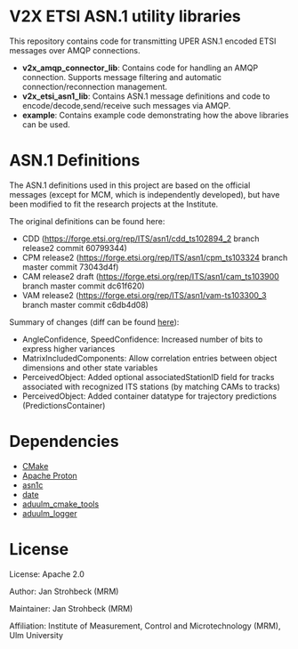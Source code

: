 V2X ETSI ASN.1 utility libraries
================================

This repository contains code for transmitting UPER ASN.1 encoded ETSI messages over AMQP connections.

- **v2x_amqp_connector_lib**: Contains code for handling an AMQP connection. Supports message filtering and automatic connection/reconnection management.
- **v2x_etsi_asn1_lib**: Contains ASN.1 message definitions and code to encode/decode,send/receive such messages via AMQP.
- **example**: Contains example code demonstrating how the above libraries can be used.

ASN.1 Definitions
=================

The ASN.1 definitions used in this project are based on the official messages (except for MCM, which is independently developed), but have been modified to fit the research projects at the Institute.

The original definitions can be found here:
 - CDD (https://forge.etsi.org/rep/ITS/asn1/cdd_ts102894_2 branch release2 commit 60799344)
 - CPM release2 (https://forge.etsi.org/rep/ITS/asn1/cpm_ts103324 branch master commit 73043d4f)
 - CAM release2 draft (https://forge.etsi.org/rep/ITS/asn1/cam_ts103900 branch master commit dc61f620)
 - VAM release2 (https://forge.etsi.org/rep/ITS/asn1/vam-ts103300_3 branch master commit c6db4d08)

Summary of changes (diff can be found [here](https://github.com/uulm-mrm/v2x_etsi_asn1/commit/f812f7a86b002a7acebf74427a6a76fb76aaa886)):
 - AngleConfidence, SpeedConfidence: Increased number of bits to express higher variances
 - MatrixIncludedComponents: Allow correlation entries between object dimensions and other state variables
 - PerceivedObject: Added optional associatedStationID field for tracks associated with recognized ITS stations (by matching CAMs to tracks)
 - PerceivedObject: Added container datatype for trajectory predictions (PredictionsContainer)

Dependencies
============

 - [CMake](https://cmake.org/)
 - [Apache Proton](https://github.com/apache/qpid-proton)
 - [asn1c](https://github.com/fillabs/asn1c)
 - [date](https://github.com/HowardHinnant/date)
 - [aduulm_cmake_tools](https://github.com/uulm-mrm/aduulm_cmake_tools)
 - [aduulm_logger](https://github.com/uulm-mrm/aduulm_logger)

License
=======

License: Apache 2.0

Author: Jan Strohbeck (MRM)

Maintainer: Jan Strohbeck (MRM)

Affiliation: Institute of Measurement, Control and Microtechnology (MRM), Ulm University
